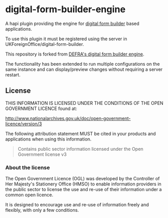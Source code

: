 # digital-form-builder-engine

A hapi plugin providing the engine for [digital form builder](https://github.com/UKForeignOffice/digital-form-builder) based applications. 

To use this plugin it must be registered using the server in UKForeignOffice/digital-form-builder.

This repository is forked from [DEFRA's digital form builder engine](https://github.com/DEFRA/digital-form-builder-engine).

The functionality has been extended to run multiple configurations on the same instance and can display/preview changes without requiring a server restart.

## License

THIS INFORMATION IS LICENSED UNDER THE CONDITIONS OF THE OPEN GOVERNMENT LICENCE found at:

http://www.nationalarchives.gov.uk/doc/open-government-licence/version/3

The following attribution statement MUST be cited in your products and applications when using this information.

> Contains public sector information licensed under the Open Government license v3

### About the license

The Open Government Licence (OGL) was developed by the Controller of Her Majesty's Stationery Office (HMSO) to enable information providers in the public sector to license the use and re-use of their information under a common open licence.

It is designed to encourage use and re-use of information freely and flexibly, with only a few conditions.
